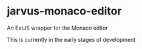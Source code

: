 # jarvus-monaco-editor
An ExtJS wrapper for the Monaco editor

This is currently in the early stages of development
